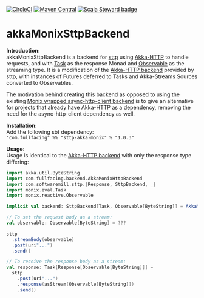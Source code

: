 [![CircleCI](https://circleci.com/gh/fullfacing/akkaMonixSttpBackend.svg?style=shield&circle-token=2547983c39c2197e6663282e9ae20f77eb97e03b)](https://circleci.com/gh/fullfacing/akkaMonixSttpBackend)
[![Maven Central](https://img.shields.io/maven-central/v/com.fullfacing/sttp-akka-monix_2.13.svg)](https://search.maven.org/search?q=a:sttp-akka-monix_2.13)
[![Scala Steward badge](https://img.shields.io/badge/Scala_Steward-helping-blue.svg?style=flat&logo=data:image/png;base64,iVBORw0KGgoAAAANSUhEUgAAAA4AAAAQCAMAAAARSr4IAAAAVFBMVEUAAACHjojlOy5NWlrKzcYRKjGFjIbp293YycuLa3pYY2LSqql4f3pCUFTgSjNodYRmcXUsPD/NTTbjRS+2jomhgnzNc223cGvZS0HaSD0XLjbaSjElhIr+AAAAAXRSTlMAQObYZgAAAHlJREFUCNdNyosOwyAIhWHAQS1Vt7a77/3fcxxdmv0xwmckutAR1nkm4ggbyEcg/wWmlGLDAA3oL50xi6fk5ffZ3E2E3QfZDCcCN2YtbEWZt+Drc6u6rlqv7Uk0LdKqqr5rk2UCRXOk0vmQKGfc94nOJyQjouF9H/wCc9gECEYfONoAAAAASUVORK5CYII=)](https://scala-steward.org)

# akkaMonixSttpBackend
**Introduction:**<br/>
akkaMonixSttpBackend is a backend for [sttp](https://sttp.readthedocs.io/en/latest/index.html) using [Akka-HTTP](https://doc.akka.io/docs/akka-http/current/index.html) to handle requests, and with [Task](https://monix.io/docs/3x/eval/task.html) as the response Monad and [Observable](https://monix.io/docs/3x/reactive/observable.html) as the streaming type. It is a modification of the [Akka-HTTP backend](https://sttp.readthedocs.io/en/latest/backends/akkahttp.html) provided by sttp, with instances of Futures deferred to Tasks and Akka-Streams Sources converted to Observables.

The motivation behind creating this backend as opposed to using the existing [Monix wrapped async-http-client backend](https://sttp.readthedocs.io/en/latest/backends/asynchttpclient.html) is to give an alternative for projects that already have Akka-HTTP as a dependency, removing the need for the async-http-client dependency as well.

**Installation:**<br/>
Add the following sbt dependency:<br/>
`"com.fullfacing" %% "sttp-akka-monix" % "1.0.3"`<br/>

**Usage:**<br/>
Usage is identical to the [Akka-HTTP backend](https://sttp.readthedocs.io/en/latest/backends/akkahttp.html) with only the response type differing:
```scala
import akka.util.ByteString
import com.fullfacing.backend.AkkaMonixHttpBackend
import com.softwaremill.sttp.{Response, SttpBackend, _}
import monix.eval.Task
import monix.reactive.Observable

implicit val backend: SttpBackend[Task, Observable[ByteString]] = AkkaMonixHttpBackend()

// To set the request body as a stream:
val observable: Observable[ByteString] = ???

sttp
  .streamBody(observable)
  .post(uri"...")
  .send()

// To receive the response body as a stream:
val response: Task[Response[Observable[ByteString]]] =
  sttp
    .post(uri"...")
    .response(asStream[Observable[ByteString]])
    .send()
```
